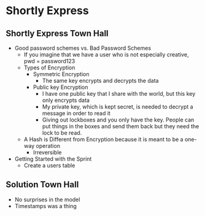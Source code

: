 # Shortly Express


## Shortly Express Town Hall

* Good password schemes vs. Bad Password Schemes
  * If you imagine that we have a user who is not especially creative, pwd = password123
  * Types of Encryption
    * Symmetric Encryption
      * The same key encrypts and decrypts the data
    * Public key Encryption
      * I have one public key that I share with the world, but this key only encrypts data
      * My private key, which is kept secret, is needed to decrypt a message in order to read it
      * Giving out lockboxes and you only have the key. People can put things in the boxes and send them back but they need the lock to be read.
  * A Hash is Different from Encryption because it is meant to be a one-way operation
    * Irreversible
* Getting Started with the Sprint
  * Create a users table

## Solution Town Hall

* No surprises in the model
* Timestamps was a thing
